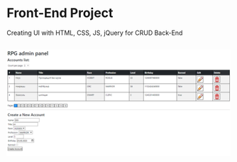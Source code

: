 # Front-End Project

Creating UI with HTML, CSS, JS, jQuery for CRUD Back-End

## 

![Screenshot](screenshot.png)
